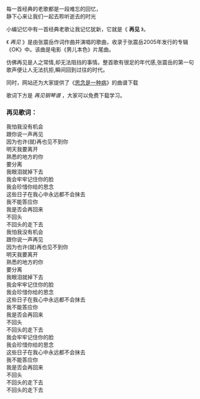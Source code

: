 

每一首经典的老歌都是一段难忘的回忆，  
静下心来让我们一起去聆听逝去的时光

小编记忆中有一首经典老歌让我记忆犹新，它就是《 **再见** 》。

《 _再见_ 》是由张震岳作词作曲并演唱的歌曲，收录于张震岳2005年发行的专辑《OK》中。该曲是电影《男儿本色》片尾曲。

仿佛再见是人之常情,却无法阻挡的事情。整首歌有很足的年代感,张震岳的第一句歌声便让人无法抗拒,瞬间回到过往的时代。

同时，网站还为大家提供了《[思念是一种病](Music-132-思念是一种病.html "思念是一种病")》的曲谱下载

歌词下方是 _再见钢琴谱_ ，大家可以免费下载学习。

### 再见歌词：

我怕我没有机会  
跟你说一声再见  
因为也许(就)再也见不到你  
明天我要离开  
熟悉的地方的你  
要分离  
我眼泪就掉下去  
我会牢牢记住你的脸  
我会珍惜你给的思念  
这些日子在我心中永远都不会抹去  
我不能答应你  
我是否会再回来  
不回头  
不回头的走下去  
我怕我没有机会  
跟你说一声再见  
因为也许(就)再也见不到你  
明天我要离开  
熟悉的地方的你  
要分离  
我眼泪就掉下去  
我会牢牢记住你的脸  
我会珍惜你给的思念  
这些日子在我心中永远都不会抹去  
我不能答应你  
我是否会再回来  
不回头  
不回头的走下去  
我会牢牢记住你的脸  
我会珍惜你给的思念  
这些日子在我心中永远都不会抹去  
我不能答应你  
我是否会再回来  
不回头  
不回头的走下去  
不回头的走下去

